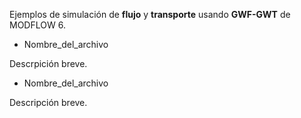 
Ejemplos de simulación de **flujo** y **transporte** usando **GWF-GWT** de MODFLOW 6.

* Nombre_del_archivo

Descrpición breve.

* Nombre_del_archivo

Descripción breve.
